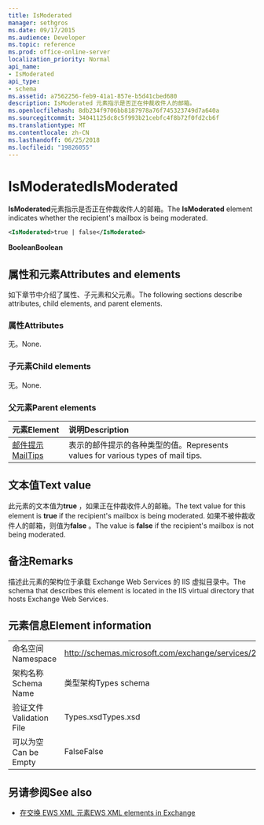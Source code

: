 ```yaml
---
title: IsModerated
manager: sethgros
ms.date: 09/17/2015
ms.audience: Developer
ms.topic: reference
ms.prod: office-online-server
localization_priority: Normal
api_name:
- IsModerated
api_type:
- schema
ms.assetid: a7562256-feb9-41a1-857e-b5d41cbed680
description: IsModerated 元素指示是否正在仲裁收件人的邮箱。
ms.openlocfilehash: 8db234f9706bb8187978a76f745323749d7a640a
ms.sourcegitcommit: 34041125dc8c5f993b21cebfc4f8b72f0fd2cb6f
ms.translationtype: MT
ms.contentlocale: zh-CN
ms.lasthandoff: 06/25/2018
ms.locfileid: "19826055"
---
```

# <a name="ismoderated"></a><span data-ttu-id="c79fd-103">IsModerated</span><span class="sxs-lookup"><span data-stu-id="c79fd-103">IsModerated</span></span>

<span data-ttu-id="c79fd-104">**IsModerated**元素指示是否正在仲裁收件人的邮箱。</span><span class="sxs-lookup"><span data-stu-id="c79fd-104">The **IsModerated** element indicates whether the recipient's mailbox is being moderated.</span></span> 
  
```XML
<IsModerated>true | false</IsModerated>
```

 <span data-ttu-id="c79fd-105">**Boolean**</span><span class="sxs-lookup"><span data-stu-id="c79fd-105">**Boolean**</span></span>
## <a name="attributes-and-elements"></a><span data-ttu-id="c79fd-106">属性和元素</span><span class="sxs-lookup"><span data-stu-id="c79fd-106">Attributes and elements</span></span>

<span data-ttu-id="c79fd-107">如下章节中介绍了属性、子元素和父元素。</span><span class="sxs-lookup"><span data-stu-id="c79fd-107">The following sections describe attributes, child elements, and parent elements.</span></span>
  
### <a name="attributes"></a><span data-ttu-id="c79fd-108">属性</span><span class="sxs-lookup"><span data-stu-id="c79fd-108">Attributes</span></span>

<span data-ttu-id="c79fd-109">无。</span><span class="sxs-lookup"><span data-stu-id="c79fd-109">None.</span></span>
  
### <a name="child-elements"></a><span data-ttu-id="c79fd-110">子元素</span><span class="sxs-lookup"><span data-stu-id="c79fd-110">Child elements</span></span>

<span data-ttu-id="c79fd-111">无。</span><span class="sxs-lookup"><span data-stu-id="c79fd-111">None.</span></span>
  
### <a name="parent-elements"></a><span data-ttu-id="c79fd-112">父元素</span><span class="sxs-lookup"><span data-stu-id="c79fd-112">Parent elements</span></span>

|<span data-ttu-id="c79fd-113">**元素**</span><span class="sxs-lookup"><span data-stu-id="c79fd-113">**Element**</span></span>|<span data-ttu-id="c79fd-114">**说明**</span><span class="sxs-lookup"><span data-stu-id="c79fd-114">**Description**</span></span>|
|:-----|:-----|
|[<span data-ttu-id="c79fd-115">邮件提示</span><span class="sxs-lookup"><span data-stu-id="c79fd-115">MailTips</span></span>](mailtips.md) <br/> |<span data-ttu-id="c79fd-116">表示的邮件提示的各种类型的值。</span><span class="sxs-lookup"><span data-stu-id="c79fd-116">Represents values for various types of mail tips.</span></span>  <br/> |
   
## <a name="text-value"></a><span data-ttu-id="c79fd-117">文本值</span><span class="sxs-lookup"><span data-stu-id="c79fd-117">Text value</span></span>

<span data-ttu-id="c79fd-118">此元素的文本值为**true** ，如果正在仲裁收件人的邮箱。</span><span class="sxs-lookup"><span data-stu-id="c79fd-118">The text value for this element is **true** if the recipient's mailbox is being moderated.</span></span> <span data-ttu-id="c79fd-119">如果不被仲裁收件人的邮箱，则值为**false** 。</span><span class="sxs-lookup"><span data-stu-id="c79fd-119">The value is **false** if the recipient's mailbox is not being moderated.</span></span> 
  
## <a name="remarks"></a><span data-ttu-id="c79fd-120">备注</span><span class="sxs-lookup"><span data-stu-id="c79fd-120">Remarks</span></span>

<span data-ttu-id="c79fd-121">描述此元素的架构位于承载 Exchange Web Services 的 IIS 虚拟目录中。</span><span class="sxs-lookup"><span data-stu-id="c79fd-121">The schema that describes this element is located in the IIS virtual directory that hosts Exchange Web Services.</span></span>
  
## <a name="element-information"></a><span data-ttu-id="c79fd-122">元素信息</span><span class="sxs-lookup"><span data-stu-id="c79fd-122">Element information</span></span>

|||
|:-----|:-----|
|<span data-ttu-id="c79fd-123">命名空间</span><span class="sxs-lookup"><span data-stu-id="c79fd-123">Namespace</span></span>  <br/> |http://schemas.microsoft.com/exchange/services/2006/types  <br/> |
|<span data-ttu-id="c79fd-124">架构名称</span><span class="sxs-lookup"><span data-stu-id="c79fd-124">Schema Name</span></span>  <br/> |<span data-ttu-id="c79fd-125">类型架构</span><span class="sxs-lookup"><span data-stu-id="c79fd-125">Types schema</span></span>  <br/> |
|<span data-ttu-id="c79fd-126">验证文件</span><span class="sxs-lookup"><span data-stu-id="c79fd-126">Validation File</span></span>  <br/> |<span data-ttu-id="c79fd-127">Types.xsd</span><span class="sxs-lookup"><span data-stu-id="c79fd-127">Types.xsd</span></span>  <br/> |
|<span data-ttu-id="c79fd-128">可以为空</span><span class="sxs-lookup"><span data-stu-id="c79fd-128">Can be Empty</span></span>  <br/> |<span data-ttu-id="c79fd-129">False</span><span class="sxs-lookup"><span data-stu-id="c79fd-129">False</span></span>  <br/> |
   
## <a name="see-also"></a><span data-ttu-id="c79fd-130">另请参阅</span><span class="sxs-lookup"><span data-stu-id="c79fd-130">See also</span></span>



- [<span data-ttu-id="c79fd-131">在交换 EWS XML 元素</span><span class="sxs-lookup"><span data-stu-id="c79fd-131">EWS XML elements in Exchange</span></span>](ews-xml-elements-in-exchange.md)

